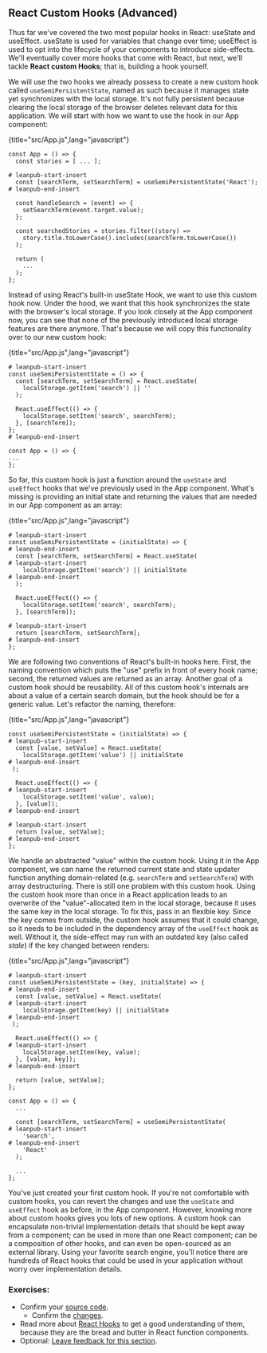 ## React Custom Hooks (Advanced)

Thus far we've covered the two most popular hooks in React: useState and useEffect. useState is used for variables that change over time; useEffect is used to opt into the lifecycle of your components to introduce side-effects. We'll eventually cover more hooks that come with React, but next, we'll tackle **React custom Hooks**; that is, building a hook yourself.

We will use the two hooks we already possess to create a new custom hook called `useSemiPersistentState`, named as such because it manages state yet synchronizes with the local storage. It's not fully persistent because clearing the local storage of the browser deletes relevant data for this application. We will start with how we want to use the hook in our App component:

{title="src/App.js",lang="javascript"}
~~~~~~~
const App = () => {
  const stories = [ ... ];

# leanpub-start-insert
  const [searchTerm, setSearchTerm] = useSemiPersistentState('React');
# leanpub-end-insert

  const handleSearch = (event) => {
    setSearchTerm(event.target.value);
  };

  const searchedStories = stories.filter((story) =>
    story.title.toLowerCase().includes(searchTerm.toLowerCase())
  );

  return (
    ...
  );
};
~~~~~~~

Instead of using React's built-in useState Hook, we want to use this custom hook now. Under the hood, we want that this hook synchronizes the state with the browser's local storage. If you look closely at the App component now, you can see that none of the previously introduced local storage features are there anymore. That's because we will copy this functionality over to our new custom hook:

{title="src/App.js",lang="javascript"}
~~~~~~~
# leanpub-start-insert
const useSemiPersistentState = () => {
  const [searchTerm, setSearchTerm] = React.useState(
    localStorage.getItem('search') || ''
  );

  React.useEffect(() => {
    localStorage.setItem('search', searchTerm);
  }, [searchTerm]);
};
# leanpub-end-insert

const App = () => {
...
};
~~~~~~~

So far, this custom hook is just a function around the `useState` and `useEffect` hooks that we've previously used in the App component. What's missing is providing an initial state and returning the values that are needed in our App component as an array:

{title="src/App.js",lang="javascript"}
~~~~~~~
# leanpub-start-insert
const useSemiPersistentState = (initialState) => {
# leanpub-end-insert
  const [searchTerm, setSearchTerm] = React.useState(
# leanpub-start-insert
    localStorage.getItem('search') || initialState
# leanpub-end-insert
  );

  React.useEffect(() => {
    localStorage.setItem('search', searchTerm);
  }, [searchTerm]);

# leanpub-start-insert
  return [searchTerm, setSearchTerm];
# leanpub-end-insert
};
~~~~~~~

We are following two conventions of React's built-in hooks here. First, the naming convention which puts the "use" prefix in front of every hook name; second, the returned values are returned as an array. Another goal of a custom hook should be reusability. All of this custom hook's internals are about a value of a certain search domain, but the hook should be for a generic value. Let's refactor the naming, therefore:

{title="src/App.js",lang="javascript"}
~~~~~~~
const useSemiPersistentState = (initialState) => {
# leanpub-start-insert
  const [value, setValue] = React.useState(
    localStorage.getItem('value') || initialState
# leanpub-end-insert
 );

  React.useEffect(() => {
# leanpub-start-insert
    localStorage.setItem('value', value);
  }, [value]);
# leanpub-end-insert

# leanpub-start-insert
  return [value, setValue];
# leanpub-end-insert
};
~~~~~~~

We handle an abstracted "value" within the custom hook. Using it in the App component, we can name the returned current state and state updater function anything domain-related (e.g. `searchTerm` and `setSearchTerm`) with array destructuring. There is still one problem with this custom hook. Using the custom hook more than once in a React application leads to an overwrite of the "value"-allocated item in the local storage, because it uses the same key in the local storage. To fix this, pass in an flexible key. Since the key comes from outside, the custom hook assumes that it could change, so it needs to be included in the dependency array of the `useEffect` hook as well. Without it, the side-effect may run with an outdated key (also called *stale*) if the key changed between renders:

{title="src/App.js",lang="javascript"}
~~~~~~~
# leanpub-start-insert
const useSemiPersistentState = (key, initialState) => {
# leanpub-end-insert
  const [value, setValue] = React.useState(
# leanpub-start-insert
    localStorage.getItem(key) || initialState
# leanpub-end-insert
 );

  React.useEffect(() => {
# leanpub-start-insert
    localStorage.setItem(key, value);
  }, [value, key]);
# leanpub-end-insert

  return [value, setValue];
};

const App = () => {
  ...

  const [searchTerm, setSearchTerm] = useSemiPersistentState(
# leanpub-start-insert
    'search',
# leanpub-end-insert
    'React'
  );

  ...
};
~~~~~~~

You've just created your first custom hook. If you're not comfortable with custom hooks, you can revert the changes and use the `useState` and `useEffect` hook as before, in the App component. However, knowing more about custom hooks gives you lots of new options. A custom hook can encapsulate non-trivial implementation details that should be kept away from a component; can be used in more than one React component; can be a composition of other hooks, and can even be open-sourced as an external library. Using your favorite search engine, you'll notice there are hundreds of React hooks that could be used in your application without worry over implementation details.

### Exercises:

* Confirm your [source code](https://bit.ly/30Koneb).
  * Confirm the [changes](https://bit.ly/2ZbkAGm).
* Read more about [React Hooks](https://www.robinwieruch.de/react-hooks) to get a good understanding of them, because they are the bread and butter in React function components.
* Optional: [Leave feedback for this section](https://forms.gle/5seN1Rv3ZwXmWmDR9).